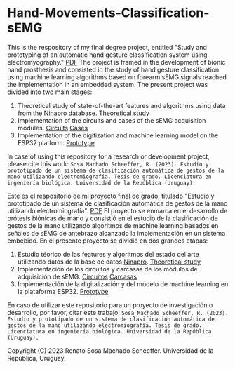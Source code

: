 # Hand-Movements-Classification-sEMG

This is the respository of my final degree project, entitled "Study and prototyping of an automatic hand gesture classification system using electromyography." [PDF](https://drive.google.com/file/d/1Kf9JuCvLdn0Lqzz-XCRcYDhVXGS6aCek/view?usp=sharing)
The project is framed in the development of bionic hand prosthesis and consisted in the study of hand gesture classification using machine learning algorithms based on forearm sEMG signals reached the implementation in an embedded system.
The present project was divided into two main stages:
1) Theoretical study of state-of-the-art features and algorithms using data from the [Ninapro](https://ninapro.hevs.ch/) database. [Theoretical study](https://github.com/renatososa/Hand-Movements-Classification-sEMG/tree/main/theoretical%20study)
2) Implementation of the circuits and cases of the sEMG acquisition modules. [Circuits](https://drive.google.com/drive/folders/1WMFPwHqgZ0y6Xnpe7nECPgA3XShCJ4Yf?usp=sharing) [Cases](https://www.thingiverse.com/thing:5867172)
3) Implementation of the digitization and machine learning model on the ESP32 platform. [Prototype](https://github.com/renatososa/Hand-Movements-Classification-sEMG/tree/main/prototype)

In case of using this repository for a research or development project, please cite this work:
```Sosa Machado Scheeffer, R. (2023). Estudio y prototipado de un sistema de clasificación automática de gestos de la mano utilizando electromiografía. Tesis de grado. Licenciatura en ingeniería biológica. Universidad de la República (Uruguay).```

Este es el respositorio de mi proyecto final de grado, titulado "Estudio y prototipado de un sistema de clasificación automática de gestos de la mano utilizando electromiografía". [PDF](https://drive.google.com/file/d/1Kf9JuCvLdn0Lqzz-XCRcYDhVXGS6aCek/view?usp=sharing)
El proyecto se enmarca en el desarrollo de prótesis biónicas de mano y consistió en el estudio de la clasificación de gestos de la mano utilizando algoritmos de machine learning basados en señales de sEMG de antebrazo alcanzado la implementación en un sistema embebido.
En el presente proyecto se dividió en dos grandes etapas:
1) Estudio téorico de las features y algoritmos del estado del arte utilizando datos de la base de datos [Ninapro](https://ninapro.hevs.ch/). [Theoretical study](https://github.com/renatososa/Hand-Movements-Classification-sEMG/tree/main/theoretical%20study)
2) Implementación de los circuitos y carcasas de los módulos de adquisición de sEMG. [Circuitos](https://drive.google.com/drive/folders/1WMFPwHqgZ0y6Xnpe7nECPgA3XShCJ4Yf?usp=sharing) [Carcasas](https://www.thingiverse.com/thing:5867172)
3) Implementación de la digitalización y del modelo de machine learning en la plataforma ESP32. [Prototype](https://github.com/renatososa/Hand-Movements-Classification-sEMG/tree/main/prototype)

En caso de utilizar este repositorio para un proyecto de investigación o desarrollo, por favor, citar este trabajo:
```Sosa Machado Scheeffer, R. (2023). Estudio y prototipado de un sistema de clasificación automática de gestos de la mano utilizando electromiografía. Tesis de grado. Licenciatura en ingeniería biológica. Universidad de la República (Uruguay).```

Copyright (C) 2023  Renato Sosa Machado Scheeffer. Universidad de la República, Uruguay.

